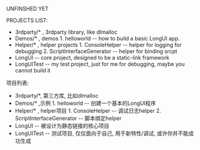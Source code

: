 ﻿UNFINSHED YET  

PROJECTS LIST:  

  -  3rdparty/* , 3rdparty library, like dlmalloc
  -  Demos/* , demos
           1. helloworld -- how to build a basic LongUI app.
  -  Helper/* , helper projects
            1.  ConsoleHelper -- helper for logging for debugging
            2.  ScriptInterfaceGenerator -- helper for binding srcpt
  -  LongUI -- core project, designed to be a static-link framework
  -  LongUITest -- my test project, just for me for debugging,  maybe you cannot build it

项目列表: 

  - 3rdparty/*, 第三方库, 比如dlmalloc
  - Demos/* ,示例
          1. helloworld -- 创建一个基本的LongUI程序
  - Helper/* , helper项目
           1.  ConsoleHelper -- 调试日志helper
           2.  ScriptInterfaceGenerator -- 脚本绑定helper
  - LongUI -- 被设计为静态链接的核心项目
  - LongUITest -- 测试项目, 仅仅面向于自己, 用于新特性/调试, 或许你并不能成功生成